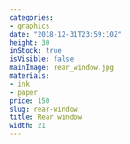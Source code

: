 ```yaml
---
categories:
- graphics
date: "2018-12-31T23:59:10Z"
height: 30
inStock: true
isVisible: false
mainImage: rear_window.jpg
materials:
- ink
- paper
price: 150
slug: rear-window
title: Rear window
width: 21
---
```


